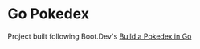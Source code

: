 # Go Pokedex

Project built following Boot.Dev's [Build a Pokedex in Go
](https://www.boot.dev/courses/build-pokedex-cli-golang)

